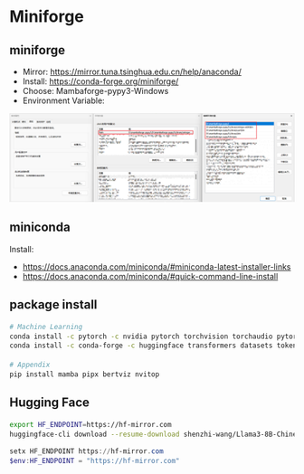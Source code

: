 # Miniforge

## miniforge

- Mirror: https://mirror.tuna.tsinghua.edu.cn/help/anaconda/
- Install: https://conda-forge.org/miniforge/
- Choose: Mambaforge-pypy3-Windows
- Environment Variable:

![image-20240927143550378](./local_python.assets/image-20240927143550378.png)

## miniconda

Install:
- https://docs.anaconda.com/miniconda/#miniconda-latest-installer-links
- https://docs.anaconda.com/miniconda/#quick-command-line-install

## package install

```bash
# Machine Learning
conda install -c pytorch -c nvidia pytorch torchvision torchaudio pytorch-cuda=12.1
conda install -c conda-forge -c huggingface transformers datasets tokenizers nltk spacy scikit-learn numpy pandas matplotlib seaborn jupyterlab tqdm

# Appendix
pip install mamba pipx bertviz nvitop
```

## Hugging Face

```bash
export HF_ENDPOINT=https://hf-mirror.com
huggingface-cli download --resume-download shenzhi-wang/Llama3-8B-Chinese-Chat --local-dir .
```

```powershell
setx HF_ENDPOINT https://hf-mirror.com
$env:HF_ENDPOINT = "https://hf-mirror.com"
```
